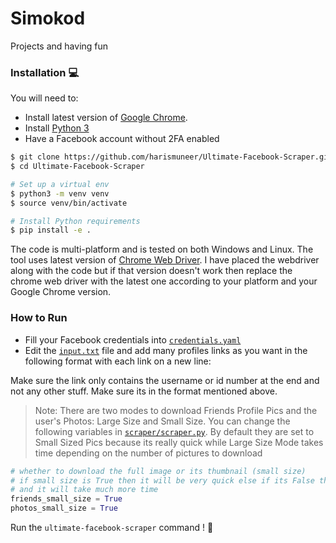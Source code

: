 # Simokod
Projects and having fun
### Installation 💻 

You will need to:

- Install latest version of [Google Chrome](https://www.google.com/chrome/).
- Install [Python 3](https://www.python.org/downloads/)
- Have a Facebook account without 2FA enabled

```bash
$ git clone https://github.com/harismuneer/Ultimate-Facebook-Scraper.git
$ cd Ultimate-Facebook-Scraper

# Set up a virtual env
$ python3 -m venv venv
$ source venv/bin/activate

# Install Python requirements
$ pip install -e .
```

The code is multi-platform and is tested on both Windows and Linux.
The tool uses latest version of [Chrome Web Driver](http://chromedriver.chromium.org/downloads). I have placed the webdriver along with the code but if that version doesn't work then replace the chrome web driver with the latest one according to your platform and your Google Chrome version.

### How to Run

- Fill your Facebook credentials into [`credentials.yaml`](credentials.yaml)
- Edit the [`input.txt`](input.txt) file and add many profiles links as you want in the following format with each link on a new line:

Make sure the link only contains the username or id number at the end and not any other stuff. Make sure its in the format mentioned above.

> Note: There are two modes to download Friends Profile Pics and the user's Photos: Large Size and Small Size. You can change the following variables in [`scraper/scraper.py`](scraper/scraper.py#L30). By default they are set to Small Sized Pics because its really quick while Large Size Mode takes time depending on the number of pictures to download

```python
# whether to download the full image or its thumbnail (small size)
# if small size is True then it will be very quick else if its False then it will open each photo to download it
# and it will take much more time
friends_small_size = True
photos_small_size = True
```

Run the `ultimate-facebook-scraper` command ! 🚀
